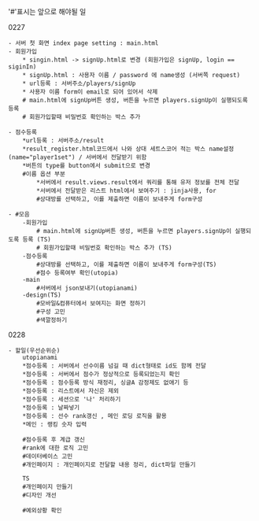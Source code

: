 '#'표시는 앞으로 해야될 일

0227

	- 서버 첫 화면 index page setting : main.html
	- 회원가입
		* singin.html -> signUp.html로 변경 (회원가입은 signUp, login == siginIn)
		* signUp.html : 사용자 이름 / password 에 name생성 (서버쪽 request)
		* url등록 : 서버주소/players/signUp
		* 사용자 이름 form이 email로 되어 있어서 삭제
		# main.html에 signUp버튼 생성, 버튼을 누르면 players.signUp이 실행되도록 등록
		# 회원가입할때 비밀번호 확인하는 박스 추가

	- 점수등록
		*url등록 : 서버주소/result
		*result_register.html코드에서 나와 상대 세트스코어 적는 박스 name설정 (name="player1set") / 서버에서 전달받기 위함
		*버튼의 type를 button에서 submit으로 변경
		#이름 옵션 부분
			*서버에서 result.views.result에서 쿼리를 통해 유저 정보를 전체 전달
			*서버에서 전달받은 리스트 html에서 보여주기 : jinja사용, for
			#상대방를 선택하고, 이를 제출하면 이름이 보내주게 form구성

	- #모음
		-회원가입
			# main.html에 signUp버튼 생성, 버튼을 누르면 players.signUp이 실행되도록 등록 (TS)
			# 회원가입할때 비밀번호 확인하는 박스 추가 (TS)
		-점수등록
			#상대방를 선택하고, 이를 제출하면 이름이 보내주게 form구성(TS)
			#점수 등록여부 확인(utopia)
		-main
			#서버에서 json보내기(utopianami)
		-design(TS)
			#모바일&컴퓨터에서 보여지는 화면 정하기
			#구성 고민
			#색깔정하기



0228

    - 할일(우선순위순)
        utopianami
        *점수등록 : 서버에서 선수이름 넘길 때 dict형태로 id도 함께 전달
        *점수등록 : 서버에서 점수가 정상적으로 등록되었는지 확인
        *점수등록 : 점수등록 방식 재정리, 싱글A 감정제도 없애기 등
        *점수등록 : 리스트에서 자신은 제외
        *점수등록 : 세션으로 '나' 처리하기
        *점수등록 : 날짜넣기
        *점수등록 : 선수 rank갱신 , 메인 로딩 로직을 활용
        *메인 : 랭킹 숫자 입력

        #점수등록 후 계급 갱신
        #rank에 대한 로직 고민
        #데이터베이스 고민
        #개인페이지 : 개인페이지로 전달할 내용 정리, dict파일 만들기

        TS
        #개인페이지 만들기
        #디자인 개선

        #예외상황 확인